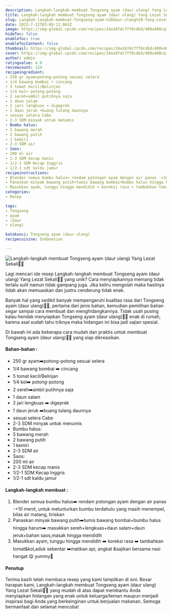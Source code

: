 ```yaml
---
description: Langkah-langkah membuat Tongseng ayam (daur ulang) Yang Lezat Sekali"
title: Langkah-langkah membuat Tongseng ayam (daur ulang) Yang Lezat Sekali
slug: Langkah-langkah-membuat-Tongseng-ayam-%28daur-ulang%29-Yang-Lezat-Sekali
date: 2022-7-12T03:09:12.063Z
image: https://img-global.cpcdn.com/recipes/24a187dc7ff0cdbd/400x400cq70/photo.jpg
hideToc: false
enableToc: true
enableTocContent: false
thumbnail: https://img-global.cpcdn.com/recipes/24a187dc7ff0cdbd/400x400cq70/photo.jpg
cover: https://img-global.cpcdn.com/recipes/24a187dc7ff0cdbd/400x400cq70/photo.jpg
author: admin
ratingvalue: 4.8
reviewcount: 124
recipeingredient:
- 250 gr ayam➡️potong-potong sesuai selera
- 1/4 bawang bombai ➡️ cincang
- 5 tomat kecil/Belinjan
- 1/4 kol➡️ potong-potong
- 2 sereh➡️ambil putihnya saja
- 1 daun salam
- 2 jari lengkuas ➡️ digeprek
- 1 daun jeruk ➡️buang tulang daunnya
- sesuai selera Cabe
- 2-3 SDM minyak untuk menumis
- Bumbu halus:
- 5 bawang merah
- 2 bawang putih
- 1 kemiri
- 2-3 SDM air
- Saos:
- 200 ml air
- 2-3 SDM kecap manis
- 1/2-1 SDM Kecap Inggris
- 1/2-1 sdt kaldu jamur
recipeinstructions:
- Blender semua bumbu halus➡️ rendam potongan ayam dengan air panas -+10 menit, untuk melunturkan bumbu terdahulu yang masih menempel, bilas air matang, tiriskan
- Panaskan minyak bawang putih➡️tumis bawang bombai+bumbu halus hingga harum➡️ masukkan sereh+lengkuas+daun salam+daun jeruk+bahan saos,masak hingga mendidih
- Masukkan ayam, tunggu hingga mendidih ➡️ koreksi rasa ➡️ tambahkan tomat&kol,aduk sebentar ➡️matikan api, angkat &sajikan bersama nasi hangat 😋 yummy🤤
categories:
- Resep

tags:
- Tongseng
- ayam
- (daur
- ulang)

katakunci: Tongseng ayam (daur ulang)
recipecuisine: Indonesian

---
```


![Langkah-langkah membuat Tongseng ayam (daur ulang) Yang Lezat Sekali👩‍🍳](https://img-global.cpcdn.com/recipes/24a187dc7ff0cdbd/400x400cq70/photo.jpg)

Lagi mencari ide resep Langkah-langkah membuat Tongseng ayam (daur ulang) Yang Lezat Sekali👩‍🍳 yang unik? Cara menyiapkannya memang tidak terlalu sulit namun tidak gampang juga. Jika keliru mengolah maka hasilnya tidak akan memuaskan dan justru cenderung tidak enak.

Banyak hal yang sedikit banyak mempengaruhi kualitas rasa dari Tongseng ayam (daur ulang)👩‍🍳, pertama dari jenis bahan, kemudian pemilihan bahan segar sampai cara membuat dan menghidangkannya. Tidak usah pusing kalau hendak menyiapkan Tongseng ayam (daur ulang)👩‍🍳 enak di rumah, karena asal sudah tahu triknya maka hidangan ini bisa jadi sajian spesial.

Di bawah ini ada beberapa cara mudah dan praktis untuk membuat Tongseng ayam (daur ulang)👩‍🍳 yang siap dikreasikan.

<!--inarticleads1-->

#### Bahan-bahan :

- 250 gr ayam➡️potong-potong sesuai selera
- 1/4 bawang bombai ➡️ cincang
- 5 tomat kecil/Belinjan
- 1/4 kol➡️ potong-potong
- 2 sereh➡️ambil putihnya saja
- 1 daun salam
- 2 jari lengkuas ➡️ digeprek
- 1 daun jeruk ➡️buang tulang daunnya
- sesuai selera Cabe
- 2-3 SDM minyak untuk menumis
- Bumbu halus:
- 5 bawang merah
- 2 bawang putih
- 1 kemiri
- 2-3 SDM air
- Saos:
- 200 ml air
- 2-3 SDM kecap manis
- 1/2-1 SDM Kecap Inggris
- 1/2-1 sdt kaldu jamur

<!--inarticleads2-->

#### Langkah-langkah membuat :

1. Blender semua bumbu halus➡️ rendam potongan ayam dengan air panas -+10 menit, untuk melunturkan bumbu terdahulu yang masih menempel, bilas air matang, tiriskan
1. Panaskan minyak bawang putih➡️tumis bawang bombai+bumbu halus hingga harum➡️ masukkan sereh+lengkuas+daun salam+daun jeruk+bahan saos,masak hingga mendidih
1. Masukkan ayam, tunggu hingga mendidih ➡️ koreksi rasa ➡️ tambahkan tomat&kol,aduk sebentar ➡️matikan api, angkat &sajikan bersama nasi hangat 😋 yummy🤤

#### Penutup

Terima kasih telah membaca resep yang kami tampilkan di sini. Besar harapan kami, Langkah-langkah membuat Tongseng ayam (daur ulang) Yang Lezat Sekali👩‍🍳 yang mudah di atas dapat membantu Anda menyiapkan hidangan yang enak untuk keluarga/teman maupun menjadi inspirasi bagi Anda yang berkeinginan untuk berjualan makanan. Semoga bermanfaat dan selamat mencoba!
